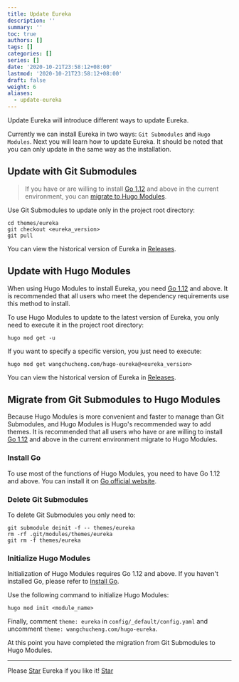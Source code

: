 ```yaml
---
title: Update Eureka
description: ''
summary: ''
toc: true
authors: []
tags: []
categories: []
series: []
date: '2020-10-21T23:58:12+08:00'
lastmod: '2020-10-21T23:58:12+08:00'
draft: false
weight: 6
aliases:
  - update-eureka
---
```


Update Eureka will introduce different ways to update Eureka.

<!--more-->

Currently we can install Eureka in two ways: `Git Submodules` and `Hugo Modules`. Next you will learn how to update Eureka. It should be noted that you can only update in the same way as the installation.

## Update with Git Submodules

> If you have or are willing to install [Go 1.12](https://golang.org/dl/) and above in the current environment, you can [migrate to Hugo Modules](#migrate-from-git-submodules-to-hugo-modules).

Use Git Submodules to update only in the project root directory:

```shell
cd themes/eureka
git checkout <eureka_version>
git pull
```

You can view the historical version of Eureka in [Releases](https://github.com/wangchucheng/hugo-eureka/releases).

## Update with Hugo Modules

When using Hugo Modules to install Eureka, you need [Go 1.12](https://golang.org/dl/) and above. It is recommended that all users who meet the dependency requirements use this method to install.

To use Hugo Modules to update to the latest version of Eureka, you only need to execute it in the project root directory:

```shell
hugo mod get -u
```

If you want to specify a specific version, you just need to execute:

```shell
hugo mod get wangchucheng.com/hugo-eureka@<eureka_version>
```

You can view the historical version of Eureka in [Releases](https://github.com/wangchucheng/hugo-eureka/releases).

## Migrate from Git Submodules to Hugo Modules

Because Hugo Modules is more convenient and faster to manage than Git Submodules, and Hugo Modules is Hugo's recommended way to add themes. It is recommended that all users who have or are willing to install [Go 1.12](https://golang.org/dl/) and above in the current environment migrate to Hugo Modules.

### Install Go

To use most of the functions of Hugo Modules, you need to have Go 1.12 and above. You can install it on [Go official website](https://golang.org/dl/).

### Delete Git Submodules

To delete Git Submodules you only need to:

```shell
git submodule deinit -f -- themes/eureka
rm -rf .git/modules/themes/eureka
git rm -f themes/eureka
```

### Initialize Hugo Modules

Initialization of Hugo Modules requires Go 1.12 and above. If you haven't installed Go, please refer to [Install Go](#install-go).

Use the following command to initialize Hugo Modules:

```shell
hugo mod init <module_name>
```

Finally, comment `theme: eureka` in `config/_default/config.yaml` and uncomment `theme: wangchucheng.com/hugo-eureka`.

At this point you have completed the migration from Git Submodules to Hugo Modules.

---

<div class="flex flex-col items-center">
	<span class="mb-4">Please <a href="https://github.com/wangchucheng/hugo-eureka">Star</a> Eureka if you like it!</span>
	<a class="github-button" href="https://github.com/wangchucheng/hugo-eureka" data-size="large" aria-label="Star wangchucheng/hugo-eureka on GitHub">Star</a>
</div>
